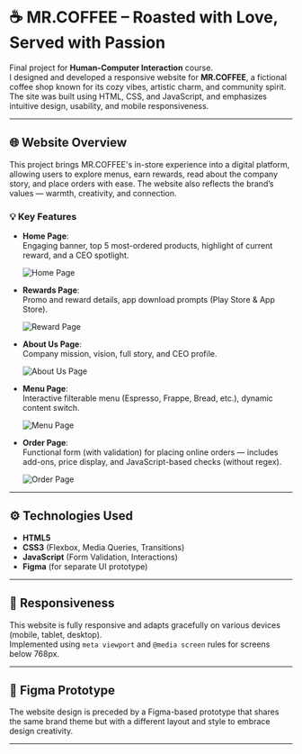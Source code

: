# ☕ MR.COFFEE – Roasted with Love, Served with Passion

Final project for **Human-Computer Interaction** course.  
I designed and developed a responsive website for **MR.COFFEE**, a fictional coffee shop known for its cozy vibes, artistic charm, and community spirit. The site was built using HTML, CSS, and JavaScript, and emphasizes intuitive design, usability, and mobile responsiveness.

---

## 🌐 Website Overview

This project brings MR.COFFEE's in-store experience into a digital platform, allowing users to explore menus, earn rewards, read about the company story, and place orders with ease. The website also reflects the brand’s values — warmth, creativity, and connection.

### 💡 Key Features

- **Home Page**:  
  Engaging banner, top 5 most-ordered products, highlight of current reward, and a CEO spotlight.
  
  ![Home Page](HomePage.png)

- **Rewards Page**:  
  Promo and reward details, app download prompts (Play Store & App Store).

  ![Reward Page](RewardPage.png)

- **About Us Page**:  
  Company mission, vision, full story, and CEO profile.

  ![About Us Page](AboutUsPage.png)

- **Menu Page**:  
  Interactive filterable menu (Espresso, Frappe, Bread, etc.), dynamic content switch.

  ![Menu Page](MenuPage.png)

- **Order Page**:  
  Functional form (with validation) for placing online orders — includes add-ons, price display, and JavaScript-based checks (without regex).

  ![Order Page](OrderPage.png)

---

## ⚙️ Technologies Used

- **HTML5**  
- **CSS3** (Flexbox, Media Queries, Transitions)  
- **JavaScript** (Form Validation, Interactions)  
- **Figma** (for separate UI prototype)

---

## 📱 Responsiveness

This website is fully responsive and adapts gracefully on various devices (mobile, tablet, desktop).  
Implemented using `meta viewport` and `@media screen` rules for screens below 768px.

---

## 🎨 Figma Prototype

The website design is preceded by a Figma-based prototype that shares the same brand theme but with a different layout and style to embrace design creativity.

---
